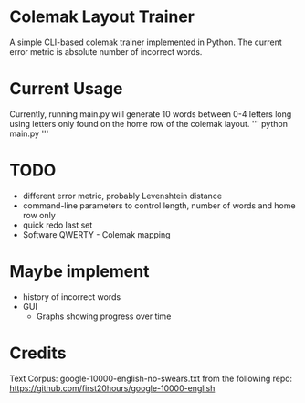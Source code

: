 # Colemak Layout Trainer
A simple CLI-based colemak trainer implemented in Python. The current error metric is absolute number of incorrect words.

# Current Usage
Currently, running main.py will generate 10 words between 0-4 letters long using letters only found on the home row of
the colemak layout.
'''
python main.py
'''
# TODO
* different error metric, probably Levenshtein distance
* command-line parameters to control length, number of words and home row only
* quick redo last set
* Software QWERTY - Colemak mapping

# Maybe implement
* history of incorrect words
* GUI
  * Graphs showing progress over time

# Credits
Text Corpus:
google-10000-english-no-swears.txt from the following repo:
https://github.com/first20hours/google-10000-english
